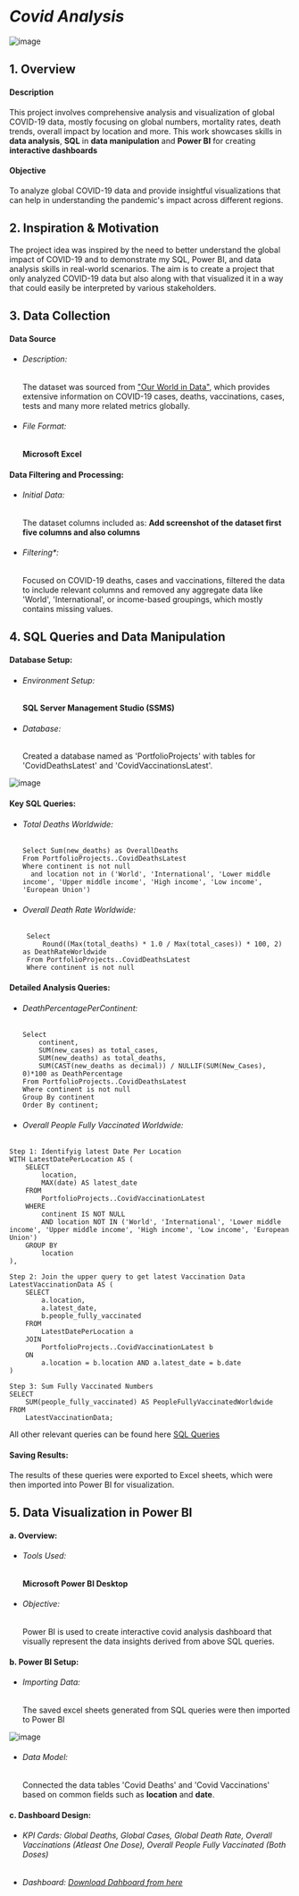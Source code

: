 # *Covid Analysis*


![image](https://github.com/user-attachments/assets/38a8a0fb-8861-479e-8a63-e2c74b24749a)

## 1. Overview
#### Description
This project involves comprehensive analysis and visualization of global COVID-19 data, mostly focusing on global numbers, mortality rates, death trends, overall impact by location and more. This work showcases skills in __data analysis__, __SQL__ in __data manipulation__ and __Power BI__ for creating __interactive dashboards__
#### Objective
To analyze global COVID-19 data and provide insightful visualizations that can help in understanding the pandemic's impact across different regions.

## 2. Inspiration & Motivation
The project idea was inspired by the need to better understand the global impact of COVID-19 and to demonstrate my SQL, Power BI, and data analysis skills in real-world scenarios. The aim is to create a project that only analyzed COVID-19 data but also along with that visualized it in a way that could easily be interpreted by various stakeholders.

## 3. Data Collection
#### Data Source
- ###### *Description*:
  The dataset was sourced from ["Our World in Data"](https://ourworldindata.org/coronavirus), which provides extensive information on COVID-19 cases, deaths, vaccinations, cases, tests and many more related metrics globally.
- ###### *File Format*:
  __Microsoft Excel__

#### Data Filtering and Processing:
- ###### *Initial Data*:
  The dataset columns included as: __Add screenshot of the dataset first five columns and also columns__
- ###### *Filtering**:
  Focused on COVID-19 deaths, cases and vaccinations, filtered the data to include relevant columns and removed any aggregate data like 'World', 'International', or income-based groupings, which mostly contains missing values.

## 4. SQL Queries and Data Manipulation
#### Database Setup:
- ###### *Environment Setup*:
  __SQL Server Management Studio (SSMS)__
- ###### *Database*:
  Created a database named as 'PortfolioProjects' with tables for 'CovidDeathsLatest' and 'CovidVaccinationsLatest'.

![image](https://github.com/user-attachments/assets/9c600f38-2cfb-43a5-a228-dfe6ed96f7e7)

#### Key SQL Queries:
- ###### *Total Deaths Worldwide*:
  ```
  Select Sum(new_deaths) as OverallDeaths
  From PortfolioProjects..CovidDeathsLatest
  Where continent is not null
    and location not in ('World', 'International', 'Lower middle income', 'Upper middle income', 'High income', 'Low income', 'European Union')
  ```
- ###### *Overall Death Rate Worldwide*:
  ```
   Select 
       Round((Max(total_deaths) * 1.0 / Max(total_cases)) * 100, 2) as DeathRateWorldwide
   From PortfolioProjects..CovidDeathsLatest
   Where continent is not null
  ```
#### Detailed Analysis Queries:
- ###### *DeathPercentagePerContinent*:
  ```
  Select
	  continent,
	  SUM(new_cases) as total_cases, 
	  SUM(new_deaths) as total_deaths, 
	  SUM(CAST(new_deaths as decimal)) / NULLIF(SUM(New_Cases), 0)*100 as DeathPercentage
  From PortfolioProjects..CovidDeathsLatest
  Where continent is not null 
  Group By continent
  Order By continent;
  ```
- ###### *Overall People Fully Vaccinated Worldwide*:
```
Step 1: Identifyig latest Date Per Location
WITH LatestDatePerLocation AS (
    SELECT 
        location, 
        MAX(date) AS latest_date
    FROM 
        PortfolioProjects..CovidVaccinationLatest
    WHERE 
        continent IS NOT NULL
        AND location NOT IN ('World', 'International', 'Lower middle income', 'Upper middle income', 'High income', 'Low income', 'European Union')
    GROUP BY 
        location
),

Step 2: Join the upper query to get latest Vaccination Data
LatestVaccinationData AS (
    SELECT 
        a.location,
        a.latest_date,
        b.people_fully_vaccinated
    FROM 
        LatestDatePerLocation a
    JOIN 
        PortfolioProjects..CovidVaccinationLatest b
    ON 
        a.location = b.location AND a.latest_date = b.date
)

Step 3: Sum Fully Vaccinated Numbers
SELECT 
    SUM(people_fully_vaccinated) AS PeopleFullyVaccinatedWorldwide
FROM 
    LatestVaccinationData;
```

All other relevant queries can be found here [SQL Queries](https://github.com/aishincp/Covid-Data-Analysis/blob/main/CovidDeathsQuery_New.sql)

#### Saving Results:
The results of these queries were exported to Excel sheets, which were then imported into Power BI for visualization.


## 5. Data Visualization in Power BI

#### a. Overview:
- ###### *Tools Used*:
  __Microsoft Power BI Desktop__
- ###### *Objective*:
  Power BI is used to create interactive covid analysis dashboard that visually represent the data insights derived from above SQL queries.

#### b. Power BI Setup:
- ###### *Importing Data*:
  The saved excel sheets generated from SQL queries were then imported to Power BI
  
![image](https://github.com/user-attachments/assets/65b4b99f-5ffc-4a21-aa89-a832a20dc4e8)
  
- ###### *Data Model*:
  Connected the data tables 'Covid Deaths' and 'Covid Vaccinations' based on common fields such as __location__ and __date__.

#### c. Dashboard Design:

- ###### *KPI Cards*: Global Deaths, Global Cases, Global Death Rate, Overall Vaccinations (Atleast One Dose), Overall People Fully Vaccinated (Both Doses)

- ###### *Dashboard*: [Download Dahboard from here](https://github.com/aishincp/Covid-Data-Analysis/blob/main/Covid.pbix)



